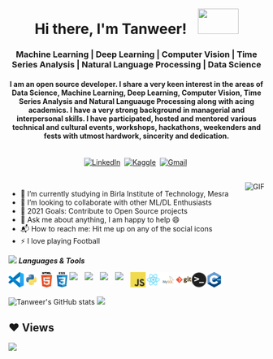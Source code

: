 <p align="center">
  <h1 align="center"><b>Hi there, I'm Tanweer!</b>
  <img style = "margin-left:15px" src="https://media.giphy.com/media/bcKmIWkUMCjVm/giphy.gif" width = "80px" height = "50px"/>
  </h1>
</p>
<h3 align="center">Machine Learning | Deep Learning | Computer Vision | Time Series Analysis | Natural Language Processing | Data Science </h3>
<p align="center">
  <h4 align="center"><b>I am an open source developer. I share a very keen interest in the areas of Data Science, Machine Learning, Deep Learning, Computer Vision, Time Series Analysis and Natural Languauge Processing along with acing academics. I have a very strong background in managerial and interpersonal skills. I have participated, hosted and mentored various technical and cultural events, workshops, hackathons, weekenders and fests with utmost hardwork, sincerity and dedication.</b></h4>
</p>
<p align="center">
<br>
<a href="https://www.linkedin.com/in/tanweerulhaque/"><img src="https://img.shields.io/badge/linkedin-%230077B5.svg?&style=for-the-badge&logo=linkedin&logoColor=white" alt="LinkedIn" /></a>&nbsp;
<a href="https://www.kaggle.com/tanweerulhaque"><img src="https://www.kaggle.com/static/images/site-logo.png" alt="Kaggle" width = "80px" height = "25px"/></a>&nbsp;
<a href="mailto:tan.haque@gmail.com"><img src="https://img.shields.io/badge/gmail-%23D14836.svg?&style=for-the-badge&logo=gmail&logoColor=white" alt="Gmail"/></a>&nbsp;
</p>
<br>
<img align="right" height="175px" alt="GIF" src="https://media.giphy.com/media/du3J3cXyzhj75IOgvA/giphy.gif" />

- :office: I’m currently studying in Birla Institute of Technology, Mesra
- 👯 I’m looking to collaborate with other ML/DL Enthusiasts
- 🥅 2021 Goals: Contribute to Open Source projects
- 💬 Ask me about anything, I am happy to help :smile:
- 📬 How to reach me: Hit me up on any of the social icons
- ⚡ I love playing Football

<img src="https://media.giphy.com/media/ObNTw8Uzwy6KQ/giphy.gif" width="30px">&nbsp;***Languages & Tools*** 

<img align="left" alt="Visual Studio Code" width="30px" src="https://raw.githubusercontent.com/github/explore/80688e429a7d4ef2fca1e82350fe8e3517d3494d/topics/visual-studio-code/visual-studio-code.png"/>
<img align="left" alt="HTML5" width="30px" src="https://raw.githubusercontent.com/github/explore/80688e429a7d4ef2fca1e82350fe8e3517d3494d/topics/python/python.png" />
<img align="left" alt="HTML5" width="30px" src="https://raw.githubusercontent.com/github/explore/80688e429a7d4ef2fca1e82350fe8e3517d3494d/topics/html/html.png" />
<img align="left" alt="CSS3" width="30px" src="https://raw.githubusercontent.com/github/explore/80688e429a7d4ef2fca1e82350fe8e3517d3494d/topics/css/css.png" />
<img align="left" width="30px" src="https://www.vectorlogo.zone/logos/pytorch/pytorch-ar21.svg" />
<img align="left" width="30px" src="https://upload.wikimedia.org/wikipedia/commons/thumb/2/2d/Tensorflow_logo.svg/173px-Tensorflow_logo.svg.png" />
<img align="left" width="30px" src="https://upload.wikimedia.org/wikipedia/commons/thumb/0/05/Scikit_learn_logo_small.svg/390px-Scikit_learn_logo_small.svg.png" />
<img align="left" width="30px" src="https://github.com/uannabi/-/blob/master/resource/other/mysql-ar21.svg" />
<img align="left" alt="JavaScript" width="30px" src="https://raw.githubusercontent.com/github/explore/80688e429a7d4ef2fca1e82350fe8e3517d3494d/topics/javascript/javascript.png" />
<img align="left" alt="React" width="30px" src="https://raw.githubusercontent.com/github/explore/80688e429a7d4ef2fca1e82350fe8e3517d3494d/topics/react/react.png" />
<img align="left" alt="MySQL" width="30px" src="https://raw.githubusercontent.com/github/explore/80688e429a7d4ef2fca1e82350fe8e3517d3494d/topics/mysql/mysql.png" />
<img align="left" alt="Git" width="30px" src="https://raw.githubusercontent.com/github/explore/80688e429a7d4ef2fca1e82350fe8e3517d3494d/topics/git/git.png" />
<img align="left" alt="terminal" width="30px" src="https://raw.githubusercontent.com/github/explore/80688e429a7d4ef2fca1e82350fe8e3517d3494d/topics/terminal/terminal.png" />
<img align="left" alt="cpp" width="30px" src="https://raw.githubusercontent.com/github/explore/80688e429a7d4ef2fca1e82350fe8e3517d3494d/topics/cpp/cpp.png" />
<br>
<br>

![Tanweer's GitHub stats](https://github-readme-stats.vercel.app/api?username=TanweerulHaque&count_private=true&theme=highcontrast)
<img width="40%" src="https://github-readme-stats.vercel.app/api/top-langs/?username=TanweerulHaque&layout=compact&theme=highcontrast"> <br>
## ❤ Views
<a href="https://github.com/TanweerulHaque/github-profile-views-counter">
    <img src="https://komarev.com/ghpvc/?username=TanweerulHaque">
</a>
